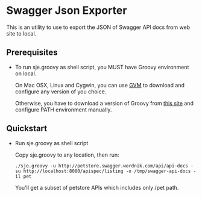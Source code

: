 #   Swagger Json Exporter

This is an utility to use to export the JSON of Swagger API docs from web site to local.


##  Prerequisites

*   To run sje.groovy as shell script, you MUST have Groovy environment on local.

    On Mac OSX, Linux and Cygwin, you can use [GVM](http://gvmtool.net) to download and configure any version of you choice.

    Otherwise, you have to download a version of Groovy from [this site](http://groovy.codehaus.org) and configure PATH environment manually.


##  Quickstart

*   Run sje.groovy as shell script

    Copy sje.groovy to any location, then run:

        ./sje.groovy -u http://petstore.swagger.wordnik.com/api/api-docs -su http://localhost:8080/apispec/listing -o /tmp/swagger-api-docs -il pet

    You'll get a subset of petstore APIs which includes only /pet path.

